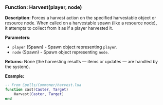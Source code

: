 ### Function: Harvest(player, node)

**Description:**
Forces a harvest action on the specified harvestable object or resource node. When called on a harvestable spawn (like a resource node), it attempts to collect from it as if a player harvested it.

**Parameters:**
- `player` (Spawn) - Spawn object representing `player`.
- `node` (Spawn) - Spawn object representing `node`.

**Returns:** None (the harvesting results — items or updates — are handled by the system).

**Example:**

```lua
-- From Spells/Commoner/harvest.lua
function cast(Caster, Target)
   	Harvest(Caster, Target)
end
```
